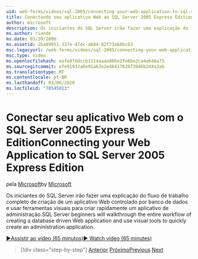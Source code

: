 ```yaml
---
uid: web-forms/videos/sql-2005/connecting-your-web-application-to-sql-server-2005-express-edition
title: Conectando seu aplicativo Web ao SQL Server 2005 Express Edition | Microsoft Docs
author: microsoft
description: Os iniciantes do SQL Server irão fazer uma explicação do fluxo de trabalho completo de criação de um aplicativo Web controlado por banco de dados e usar ferramentas visuais para criar rapidamente um administrador...
ms.author: riande
ms.date: 03/20/2006
ms.assetid: 2ba89851-337e-47dc-a604-82f73a68bc63
msc.legacyurl: /web-forms/videos/sql-2005/connecting-your-web-application-to-sql-server-2005-express-edition
msc.type: video
ms.openlocfilehash: eafe8f6dccb1114aaaa806e2fe6be2ca4e646a75
ms.sourcegitcommit: e7e91932a6e91a63e2e46417626f39d6b244a3ab
ms.translationtype: MT
ms.contentlocale: pt-BR
ms.lasthandoff: 03/06/2020
ms.locfileid: "78545013"
---
```

# <a name="connecting-your-web-application-to-sql-server-2005-express-edition"></a><span data-ttu-id="0d710-103">Conectar seu aplicativo Web com o SQL Server 2005 Express Edition</span><span class="sxs-lookup"><span data-stu-id="0d710-103">Connecting your Web Application to SQL Server 2005 Express Edition</span></span>

<span data-ttu-id="0d710-104">pela [Microsoft](https://github.com/microsoft)</span><span class="sxs-lookup"><span data-stu-id="0d710-104">by [Microsoft](https://github.com/microsoft)</span></span>

<span data-ttu-id="0d710-105">Os iniciantes do SQL Server irão fazer uma explicação do fluxo de trabalho completo de criação de um aplicativo Web controlado por banco de dados e usar ferramentas visuais para criar rapidamente um aplicativo de administração.</span><span class="sxs-lookup"><span data-stu-id="0d710-105">SQL Server beginners will walkthrough the entire workflow of creating a database driven Web application and use visual tools to quickly create an administration application.</span></span>

[<span data-ttu-id="0d710-106">&#9654;Assistir ao vídeo (65 minutos)</span><span class="sxs-lookup"><span data-stu-id="0d710-106">&#9654; Watch video (65 minutes)</span></span>](https://channel9.msdn.com/Blogs/ASP-NET-Site-Videos/connecting-your-web-application-to-sql-server-2005-express-edition)

> [!div class="step-by-step"]
> <span data-ttu-id="0d710-107">[Anterior](understanding-security-and-network-connectivity.md)
> [Próximo](using-sql-server-management-studio.md)</span><span class="sxs-lookup"><span data-stu-id="0d710-107">[Previous](understanding-security-and-network-connectivity.md)
[Next](using-sql-server-management-studio.md)</span></span>

